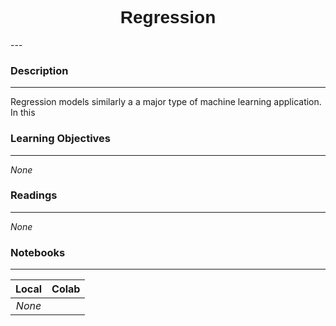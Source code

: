 <h1  style="font-family:  Verdana,  Geneva,  sans-serif;  text-align:center">Regression</h1> 
--- 
 
###  Description 
--- 
 
Regression  models  similarly  a  a  major  type  of  machine  learning  application.    In  this   
 
###  Learning  Objectives 
---   
 
*None* 
 
###  Readings 
--- 
 
*None* 
 
###  Notebooks 
--- 
 
|    Local    |    Colab  | 
|    :---:    |    :-----    | 
|*None*||
